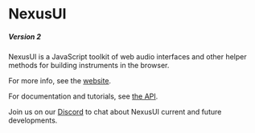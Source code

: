 # NexusUI 

##### Version 2

NexusUI is a JavaScript toolkit of web audio interfaces and other helper methods for building instruments in the browser.

For more info, see the [website](http://nexus-js.github.io/ui/).

For documentation and tutorials, see [the API](http://nexus-js.github.io/ui/api/).

Join us on our [Discord](https://discord.gg/gFMXnyK) to chat about NexusUI current and future developments.